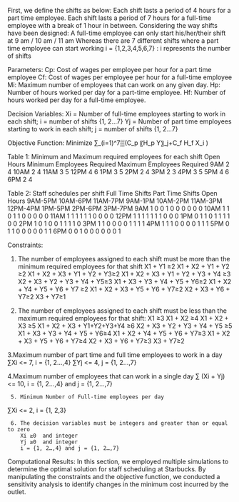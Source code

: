 First, we define the shifts as below:
Each shift lasts a period of 4 hours for a part time employee.
Each shift lasts a period of 7 hours for a full-time employee with a break of 1 hour in between.
Considering the way shifts have been designed:
A full-time employee can only start his/her/their shift at 9 am / 10 am / 11 am 
Whereas there are 7 different shifts where a part time employee can start working
i = {1,2,3,4,5,6,7} 		: 	i represents the number of shifts

Parameters:
Cp: Cost of wages per employee per hour for a part time employee
Cf: Cost of wages per employee per hour for a full-time employee
Mi: Maximum number of employees that can work on any given day.
Hp: Number of hours worked per day for a part-time employee.
Hf: Number of hours worked per day for a full-time employee.

Decision Variables:
Xi = Number of full-time employees starting to work in each shift; i = number of shifts {1, 2…7}
Yj = Number of part time employees starting to work in each shift; j = number of shifts {1, 2…7}

Objective Function:
Minimize ∑_(i=1)^7▒(C_p 〖H_p Y〗_j+C_f H_f X_i ) 


Table 1: Minimum and Maximum required employees for each shift
Open Hours	Minimum Employees Required	Maximum Employees Required
9AM	2	4
10AM	2	4
11AM	3	5
12PM	4	6
1PM	3	5
2PM	2	4
3PM	2	3
4PM	3	5
5PM	4	6
6PM	2	4


Table 2: Staff schedules per shift
	Full Time Shifts	Part Time Shifts
Open Hours	9AM-5PM	10AM-6PM	11AM-7PM	9AM-1PM	10AM-2PM	11AM-3PM	12PM-4PM	1PM-5PM	2PM-6PM	3PM-7PM
9AM	1	0	0	1	0	0	0	0	0	0
10AM	1	1	0	1	1	0	0	0	0	0
11AM	1	1	1	1	1	1	0	0	0	0
12PM	1	1	1	1	1	1	1	0	0	0
1PM	0	1	1	0	1	1	1	1	0	0
2PM	1	0	1	0	0	1	1	1	1	0
3PM	1	1	0	0	0	0	1	1	1	1
4PM	1	1	1	0	0	0	0	1	1	1
5PM	0	1	1	0	0	0	0	0	1	1
6PM	0	0	1	0	0	0	0	0	0	1

Constraints:
1. The number of employees assigned to each shift must be more than the minimum required employees for that shift
X1 + Y1 ≥2
X1 + X2 + Y1 + Y2 ≥2
X1 + X2 + X3 + Y1 + Y2 + Y3≥2
X1 + X2 + X3 + Y1 + Y2 + Y3 + Y4 ≥3
X2 + X3 + Y2 + Y3 + Y4 + Y5≥3
X1 + X3 + Y3 + Y4 + Y5 + Y6≥2
X1 + X2 + Y4 + Y5 + Y6 + Y7 ≥2
X1 + X2 + X3 + Y5 + Y6 + Y7≥2
X2 + X3 + Y6 + Y7≥2
X3 + Y7≥1



2. The number of employees assigned to each shift must be less than the maximum required employees for that shift:
X1  ≥3
X1 + X2  ≥4
X1 + X2 + X3 ≥5
X1 + X2 + X3 + Y1+Y2+Y3+Y4 ≥6
X2 + X3 + Y2 + Y3 + Y4 + Y5 ≥5
X1 + X3 + Y3 + Y4 + Y5 + Y6≥4
X1 + X2 + Y4 + Y5 + Y6 + Y7≥3
X1 + X2 + X3 + Y5 + Y6 + Y7≥4
	X2 + X3 + Y6 + Y7≥3
X3 + Y7≥2

		
3.Maximum number of part time and full time employees to work in a day
∑Xi <= 7, i = {1, 2…,4}
∑Yj <= 4, j = {1, 2…,7}

4.Maximum number of employees that can work in a single day
∑ (Xi + Yj) <= 10, i = {1, 2…,4} and j = {1, 2…,7}

     5. Minimum Number of Full-time employees per day 
∑Xi <= 2, i = {1, 2,3}

	
     6. The decision variables must be integers and greater than or equal to zero
		Xi ≥0  and integer
		Yj ≥0  and integer
		i = {1, 2…,4} and j = {1, 2…,7}
Computational Results:
In this section, we employed multiple simulations to determine the optimal solution for staff scheduling at Starbucks. 
By manipulating the constraints and the objective function, we conducted a sensitivity analysis to identify changes in the minimum cost incurred by the outlet.

 
